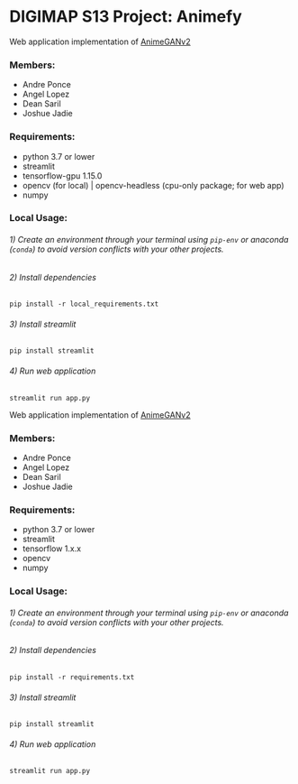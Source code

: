 # DIGIMAP S13 Project: Animefy

Web application implementation of [AnimeGANv2](https://github.com/TachibanaYoshino/AnimeGANv2)

### Members:

- Andre Ponce
- Angel Lopez
- Dean Saril
- Joshue Jadie

### Requirements:

* python 3.7 or lower
* streamlit
* tensorflow-gpu 1.15.0
* opencv (for local) | opencv-headless (cpu-only package; for web app)
* numpy

### Local Usage:

###### 1) Create an environment through your terminal using `pip-env` or anaconda (`conda`) to avoid version conflicts with your other projects.

###### 2) Install dependencies

`pip install -r local_requirements.txt`

###### 3) Install streamlit

`pip install streamlit`

###### 4) Run web application

`streamlit run app.py`

Web application implementation of [AnimeGANv2](https://github.com/TachibanaYoshino/AnimeGANv2)

### Members:

- Andre Ponce
- Angel Lopez
- Dean Saril
- Joshue Jadie

### Requirements:

* python 3.7 or lower
* streamlit
* tensorflow 1.x.x
* opencv
* numpy

### Local Usage:

###### 1) Create an environment through your terminal using `pip-env` or anaconda (`conda`) to avoid version conflicts with your other projects.

###### 2) Install dependencies

`pip install -r requirements.txt`

###### 3) Install streamlit

`pip install streamlit`

###### 4) Run web application

`streamlit run app.py`
